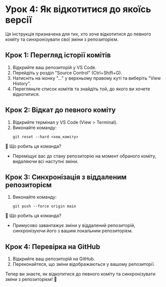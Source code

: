 # Урок 4: Як відкотитися до якоїсь версії

Ця інструкція призначена для тих, хто хоче відкотитися до певного коміту та синхронізувати свої зміни з репозиторієм.

## Крок 1: Перегляд історії комітів
1. Відкрийте ваш репозиторій у VS Code.
2. Перейдіть у розділ "Source Control" (Ctrl+Shift+G).
3. Натисніть на іконку "..." у верхньому правому куті та виберіть "View History".
4. Перегляньте список комітів та знайдіть той, до якого ви хочете відкотитися.

## Крок 2: Відкат до певного коміту
1. Відкрийте термінал у VS Code (View > Terminal).
2. Виконайте команду:
   ```
   git reset --hard <хеш_коміту>
   ```

🔹 Що робить ця команда?
- Переміщує вас до стану репозиторію на момент обраного коміту, видаляючи всі наступні зміни.

## Крок 3: Синхронізація з віддаленим репозиторієм
1. Виконайте команду:
   ```
   git push --force origin main
   ```

🔹 Що робить ця команда?
- Примусово завантажує зміни у віддалений репозиторій, синхронізуючи його з вашим локальним репозиторієм.

## Крок 4: Перевірка на GitHub
1. Відкрийте ваш репозиторій на GitHub.
2. Переконайтеся, що зміни відображаються у вашому репозиторії.

Тепер ви знаєте, як відкотитися до певного коміту та синхронізувати зміни з репозиторієм! 🚀
